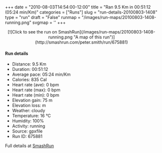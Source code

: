 +++
date = "2010-08-03T14:54:00-12:00"
title = "Ran 9.5 Km in 00:51:12 (05:24 min/Km)"
categories = ["Runs"]
slug = "run-details-20100803-1408"
type = "run"
draft = "False"
runmap = "/images/run-maps/20100803-1408-running.png"
svgmap = '<polyline points="0 54, 0 54, 1 57, 2 58, 4 56, 9 50, 11 48, 19 46, 24 47, 29 42, 31 43, 34 43, 42 43, 46 44, 56 52, 61 54, 65 54, 70 54, 79 52, 84 49, 85 49, 94 52, 100 49, 93 51, 90 50, 83 49, 79 51, 71 54, 63 54, 57 53, 44 44, 32 42, 28 43, 23 48, 22 48, 18 45, 15 46, 10 49, 6 48, 2 52">'
+++



<!--more-->

<center>
[![Click to see the run on SmashRun](/images/run-maps/20100803-1408-running.png "A map of this run")](http://smashrun.com/peter.smith/run/675881)
</center>

#### Run details

* Distance: 9.5 Km
* Duration: 00:51:12
* Average pace: 05:24 min/Km
* Calories: 835 Cal
* Heart rate (ave): 0 bpm
* Heart rate (max): 0 bpm
* Heart rate (min): 0 bpm
* Elevation gain: 75 m
* Elevation loss:  m
* Weather: cloudy
* Temperature: 16 &deg;C
* Humidity: 100%
* Activity: running
* Source: gpxfile
* Run ID: 675881

Full details at [SmashRun](http://smashrun.com/peter.smith/run/675881)